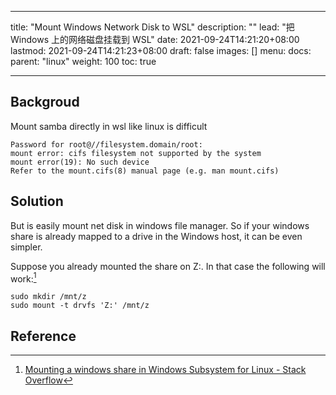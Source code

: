 
---

title: "Mount Windows Network Disk to WSL"
description: ""
lead: "把 Windows 上的网络磁盘挂载到 WSL"
date: 2021-09-24T14:21:20+08:00
lastmod: 2021-09-24T14:21:23+08:00
draft: false
images: []
menu:
  docs:
    parent: "linux"
weight: 100
toc: true

---


## Backgroud

Mount samba directly in wsl like linux is difficult

```
Password for root@//filesystem.domain/root:
mount error: cifs filesystem not supported by the system
mount error(19): No such device
Refer to the mount.cifs(8) manual page (e.g. man mount.cifs)
```

## Solution

But is easily mount net disk in windows file manager. So if your windows share is already mapped to a drive in the Windows host, it can be even simpler.

Suppose you already mounted the share on Z:. In that case the following will work:[^1]

```
sudo mkdir /mnt/z
sudo mount -t drvfs 'Z:' /mnt/z
```

## Reference

[^1]: [Mounting a windows share in Windows Subsystem for Linux - Stack Overflow](https://stackoverflow.com/questions/45244306/mounting-a-windows-share-in-windows-subsystem-for-linux/46968030)

